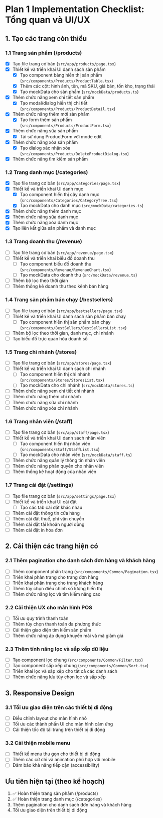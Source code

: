 # Plan 1 Implementation Checklist: Tổng quan và UI/UX

## 1. Tạo các trang còn thiếu

### 1.1 Trang sản phẩm (/products)
- [x] Tạo file trang cơ bản (`src/app/products/page.tsx`)
- [x] Thiết kế và triển khai UI danh sách sản phẩm
  - [x] Tạo component bảng hiển thị sản phẩm (`src/components/Products/ProductTable.tsx`)
  - [x] Thêm các cột: hình ảnh, tên, mã SKU, giá bán, tồn kho, trạng thái
  - [x] Tạo mockData cho sản phẩm (`src/mockData/products.ts`)
- [x] Thêm chức năng xem chi tiết sản phẩm
  - [x] Tạo modal/dialog hiển thị chi tiết (`src/components/Products/ProductDetail.tsx`)
- [x] Thêm chức năng thêm mới sản phẩm
  - [x] Tạo form thêm sản phẩm (`src/components/Products/ProductForm.tsx`)
- [x] Thêm chức năng sửa sản phẩm
  - [x] Tái sử dụng ProductForm với mode edit
- [x] Thêm chức năng xóa sản phẩm
  - [x] Tạo dialog xác nhận xóa (`src/components/Products/DeleteProductDialog.tsx`)
- [x] Thêm chức năng tìm kiếm sản phẩm

### 1.2 Trang danh mục (/categories)
- [x] Tạo file trang cơ bản (`src/app/categories/page.tsx`)
- [x] Thiết kế và triển khai UI danh mục
  - [x] Tạo component hiển thị cây danh mục (`src/components/Categories/CategoryTree.tsx`)
  - [x] Tạo mockData cho danh mục (`src/mockData/categories.ts`)
- [x] Thêm chức năng thêm danh mục
- [x] Thêm chức năng sửa danh mục
- [x] Thêm chức năng xóa danh mục
- [x] Tạo liên kết giữa sản phẩm và danh mục

### 1.3 Trang doanh thu (/revenue)
- [ ] Tạo file trang cơ bản (`src/app/revenue/page.tsx`)
- [ ] Thiết kế và triển khai biểu đồ doanh thu
  - [ ] Tạo component biểu đồ doanh thu (`src/components/Revenue/RevenueChart.tsx`)
  - [ ] Tạo mockData cho doanh thu (`src/mockData/revenue.ts`)
- [ ] Thêm bộ lọc theo thời gian
- [ ] Thêm thống kê doanh thu theo kênh bán hàng

### 1.4 Trang sản phẩm bán chạy (/bestsellers)
- [ ] Tạo file trang cơ bản (`src/app/bestsellers/page.tsx`)
- [ ] Thiết kế và triển khai UI danh sách sản phẩm bán chạy
  - [ ] Tạo component hiển thị sản phẩm bán chạy (`src/components/BestSellers/BestSellersList.tsx`)
- [ ] Thêm bộ lọc theo thời gian, danh mục, chi nhánh
- [ ] Tạo biểu đồ trực quan hóa doanh số

### 1.5 Trang chi nhánh (/stores)
- [ ] Tạo file trang cơ bản (`src/app/stores/page.tsx`)
- [ ] Thiết kế và triển khai UI danh sách chi nhánh
  - [ ] Tạo component hiển thị chi nhánh (`src/components/Stores/StoresList.tsx`)
  - [ ] Tạo mockData cho chi nhánh (`src/mockData/stores.ts`)
- [ ] Thêm chức năng xem chi tiết chi nhánh
- [ ] Thêm chức năng thêm chi nhánh
- [ ] Thêm chức năng sửa chi nhánh
- [ ] Thêm chức năng xóa chi nhánh

### 1.6 Trang nhân viên (/staff)
- [ ] Tạo file trang cơ bản (`src/app/staff/page.tsx`)
- [ ] Thiết kế và triển khai UI danh sách nhân viên
  - [ ] Tạo component hiển thị nhân viên (`src/components/Staff/StaffList.tsx`)
  - [ ] Tạo mockData cho nhân viên (`src/mockData/staff.ts`)
- [ ] Thêm chức năng quản lý thông tin nhân viên
- [ ] Thêm chức năng phân quyền cho nhân viên
- [ ] Thêm thống kê hoạt động của nhân viên

### 1.7 Trang cài đặt (/settings)
- [ ] Tạo file trang cơ bản (`src/app/settings/page.tsx`)
- [ ] Thiết kế và triển khai UI cài đặt
  - [ ] Tạo các tab cài đặt khác nhau
- [ ] Thêm cài đặt thông tin cửa hàng
- [ ] Thêm cài đặt thuế, phí vận chuyển
- [ ] Thêm cài đặt tài khoản người dùng
- [ ] Thêm cài đặt in hóa đơn

## 2. Cải thiện các trang hiện có

### 2.1 Thêm pagination cho danh sách đơn hàng và khách hàng
- [ ] Thêm component phân trang (`src/components/Common/Pagination.tsx`)
- [ ] Triển khai phân trang cho trang đơn hàng
- [ ] Triển khai phân trang cho trang khách hàng
- [ ] Thêm tùy chọn điều chỉnh số lượng hiển thị
- [ ] Thêm chức năng lọc và tìm kiếm nâng cao

### 2.2 Cải thiện UX cho màn hình POS
- [ ] Tối ưu quy trình thanh toán
- [ ] Thêm tùy chọn thanh toán đa phương thức
- [ ] Cải thiện giao diện tìm kiếm sản phẩm
- [ ] Thêm chức năng áp dụng khuyến mãi và mã giảm giá

### 2.3 Thêm tính năng lọc và sắp xếp dữ liệu
- [ ] Tạo component lọc chung (`src/components/Common/Filter.tsx`)
- [ ] Tạo component sắp xếp chung (`src/components/Common/Sort.tsx`)
- [ ] Triển khai lọc và sắp xếp cho tất cả các danh sách
- [ ] Thêm chức năng lưu tùy chọn lọc và sắp xếp

## 3. Responsive Design

### 3.1 Tối ưu giao diện trên các thiết bị di động
- [ ] Điều chỉnh layout cho màn hình nhỏ
- [ ] Tối ưu các thành phần UI cho màn hình cảm ứng
- [ ] Cải thiện tốc độ tải trang trên thiết bị di động

### 3.2 Cải thiện mobile menu
- [ ] Thiết kế menu thu gọn cho thiết bị di động
- [ ] Thêm các cử chỉ và animation phù hợp với mobile
- [ ] Đảm bảo khả năng tiếp cận (accessibility)

## Ưu tiên hiện tại (theo kế hoạch)
1. ✅ Hoàn thiện trang sản phẩm (/products)
2. ✅ Hoàn thiện trang danh mục (/categories)
3. Thêm pagination cho danh sách đơn hàng và khách hàng
4. Tối ưu giao diện trên thiết bị di động